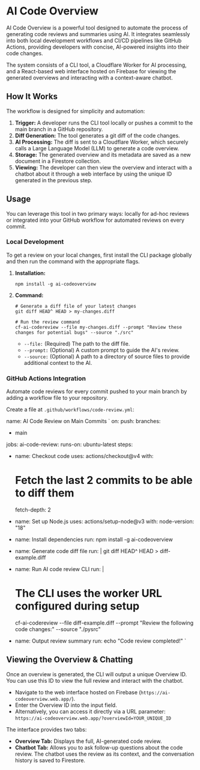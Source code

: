 # AI Code Overview

AI Code Overview is a powerful tool designed to automate the process of generating code reviews and summaries using AI. It integrates seamlessly into both local development workflows and CI/CD pipelines like GitHub Actions, providing developers with concise, AI-powered insights into their code changes.

The system consists of a CLI tool, a Cloudflare Worker for AI processing, and a React-based web interface hosted on Firebase for viewing the generated overviews and interacting with a context-aware chatbot.

## How It Works

The workflow is designed for simplicity and automation:

1. **Trigger:** A developer runs the CLI tool locally or pushes a commit to the main branch in a GitHub repository.
2. **Diff Generation:** The tool generates a git diff of the code changes.
3. **AI Processing:** The diff is sent to a Cloudflare Worker, which securely calls a Large Language Model (LLM) to generate a code overview.
4. **Storage:** The generated overview and its metadata are saved as a new document in a Firestore collection.
5. **Viewing:** The developer can then view the overview and interact with a chatbot about it through a web interface by using the unique ID generated in the previous step.

## Usage

You can leverage this tool in two primary ways: locally for ad-hoc reviews or integrated into your GitHub workflow for automated reviews on every commit.

### Local Development

To get a review on your local changes, first install the CLI package globally and then run the command with the appropriate flags.

1. **Installation:**

   ```
   npm install -g ai-codeoverview
   ```

2. **Command:**

   ```
   # Generate a diff file of your latest changes
   git diff HEAD^ HEAD > my-changes.diff

   # Run the review command
   cf-ai-codereview --file my-changes.diff --prompt "Review these changes for potential bugs" --source "./src"
   ```

   - `--file:` (Required) The path to the diff file.
   - `--prompt:` (Optional) A custom prompt to guide the AI's review.
   - `--source:` (Optional) A path to a directory of source files to provide additional context to the AI.

### GitHub Actions Integration

Automate code reviews for every commit pushed to your main branch by adding a workflow file to your repository.

Create a file at `.github/workflows/code-review.yml`:

name: AI Code Review on Main Commits
`
on:
push:
branches:

- main

jobs:
ai-code-review:
runs-on: ubuntu-latest
steps:
  - name: Checkout code
    uses: actions/checkout@v4
    with:
      # Fetch the last 2 commits to be able to diff them
      fetch-depth: 2

  - name: Set up Node.js
    uses: actions/setup-node@v3
    with:
      node-version: "18"

  - name: Install dependencies
    run: npm install -g ai-codeoverview

  - name: Generate code diff file
    run: |
      git diff HEAD^ HEAD > diff-example.diff

  - name: Run AI code review CLI
    run: |
      # The CLI uses the worker URL configured during setup
      cf-ai-codereview --file diff-example.diff --prompt "Review the following code changes:" --source "./pysrc"

  - name: Output review summary
    run: echo "Code review completed!"
`


## Viewing the Overview & Chatting

Once an overview is generated, the CLI will output a unique Overview ID. You can use this ID to view the full review and interact with the chatbot.

- Navigate to the web interface hosted on Firebase (`https://ai-codeoverview.web.app/`).
- Enter the Overview ID into the input field.
- Alternatively, you can access it directly via a URL parameter: `https://ai-codeoverview.web.app/?overviewId=YOUR_UNIQUE_ID`

The interface provides two tabs:

- **Overview Tab:** Displays the full, AI-generated code review.
- **Chatbot Tab:** Allows you to ask follow-up questions about the code review. The chatbot uses the review as its context, and the conversation history is saved to Firestore.
